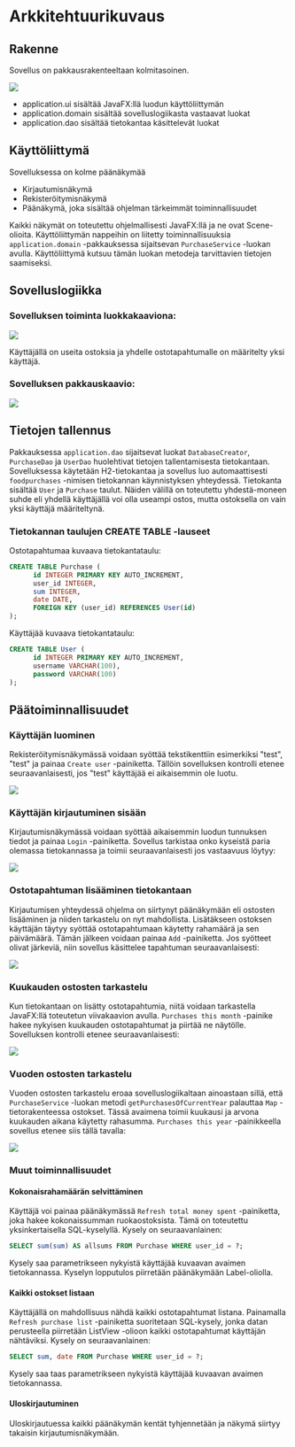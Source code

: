 # Arkkitehtuurikuvaus

## Rakenne

Sovellus on pakkausrakenteeltaan kolmitasoinen.

<img src="https://github.com/guotin/ohjelmistotekniikka/blob/master/Ruokakululaskuri/dokumentaatio/kuvat/pakkausrakenne.png">

* application.ui sisältää JavaFX:llä luodun käyttöliittymän
* application.domain sisältää sovelluslogiikasta vastaavat luokat
* application.dao sisältää tietokantaa käsittelevät luokat

## Käyttöliittymä

Sovelluksessa on kolme päänäkymää

* Kirjautumisnäkymä
* Rekisteröitymisnäkymä
* Päänäkymä, joka sisältää ohjelman tärkeimmät toiminnallisuudet

Kaikki näkymät on toteutettu ohjelmallisesti JavaFX:llä ja ne ovat Scene-olioita. Käyttöliittymän nappeihin on liitetty toiminnallisuuksia `application.domain` -pakkauksessa sijaitsevan `PurchaseService` -luokan avulla. Käyttöliittymä kutsuu tämän luokan metodeja tarvittavien tietojen saamiseksi.

## Sovelluslogiikka

### Sovelluksen toiminta luokkakaaviona:

<img src="https://github.com/guotin/ohjelmistotekniikka/blob/master/Ruokakululaskuri/dokumentaatio/kuvat/luokkakaavio.png">

Käyttäjällä on useita ostoksia ja yhdelle ostotapahtumalle on määritelty yksi käyttäjä.

### Sovelluksen pakkauskaavio:

<img src="https://github.com/guotin/ohjelmistotekniikka/blob/master/Ruokakululaskuri/dokumentaatio/kuvat/pakkauskaavio.png">

## Tietojen tallennus

Pakkauksessa `application.dao` sijaitsevat luokat `DatabaseCreator`, `PurchaseDao` ja `UserDao` huolehtivat tietojen tallentamisesta tietokantaan. Sovelluksessa käytetään H2-tietokantaa ja sovellus luo automaattisesti `foodpurchases` -nimisen tietokannan käynnistyksen yhteydessä. Tietokanta sisältää `User` ja `Purchase` taulut. Näiden välillä on toteutettu yhdestä-moneen suhde eli yhdellä käyttäjällä voi olla useampi ostos, mutta ostoksella on vain yksi käyttäjä määriteltynä.

### Tietokannan taulujen CREATE TABLE -lauseet

Ostotapahtumaa kuvaava tietokantataulu:

~~~~sql
CREATE TABLE Purchase (
      id INTEGER PRIMARY KEY AUTO_INCREMENT,
      user_id INTEGER,
      sum INTEGER,
      date DATE,
      FOREIGN KEY (user_id) REFERENCES User(id)
);
~~~~

Käyttäjää kuvaava tietokantataulu:

~~~~sql
CREATE TABLE User (
      id INTEGER PRIMARY KEY AUTO_INCREMENT,
      username VARCHAR(100),
      password VARCHAR(100)
);
~~~~

## Päätoiminnallisuudet

### Käyttäjän luominen

Rekisteröitymisnäkymässä voidaan syöttää tekstikenttiin esimerkiksi "test", "test" ja painaa `Create user` -painiketta. Tällöin sovelluksen kontrolli etenee seuraavanlaisesti, jos "test" käyttäjää ei aikaisemmin ole luotu.

<img src="https://github.com/guotin/ohjelmistotekniikka/blob/master/Ruokakululaskuri/dokumentaatio/kuvat/sekvenssikaavio_create_user.png">

### Käyttäjän kirjautuminen sisään

Kirjautumisnäkymässä voidaan syöttää aikaisemmin luodun tunnuksen tiedot ja painaa `Login` -painiketta. Sovellus tarkistaa onko kyseistä paria olemassa tietokannassa ja toimii seuraavanlaisesti jos vastaavuus löytyy:

<img src="https://github.com/guotin/ohjelmistotekniikka/blob/master/Ruokakululaskuri/dokumentaatio/kuvat/sekvenssi_login.png">

### Ostotapahtuman lisääminen tietokantaan

Kirjautumisen yhteydessä ohjelma on siirtynyt päänäkymään eli ostosten lisääminen ja niiden tarkastelu on nyt mahdollista. Lisätäkseen ostoksen käyttäjän täytyy syöttää ostotapahtumaan käytetty rahamäärä ja sen päivämäärä. Tämän jälkeen voidaan painaa `Add` -painiketta. Jos syötteet olivat järkeviä, niin sovellus käsittelee tapahtuman seuraavanlaisesti:

<img src="https://github.com/guotin/ohjelmistotekniikka/blob/master/Ruokakululaskuri/dokumentaatio/kuvat/sekvenssi_ostos.png">

### Kuukauden ostosten tarkastelu

Kun tietokantaan on lisätty ostotapahtumia, niitä voidaan tarkastella JavaFX:llä toteutetun viivakaavion avulla. `Purchases this month` -painike hakee nykyisen kuukauden ostotapahtumat ja piirtää ne näytölle. Sovelluksen kontrolli etenee seuraavanlaisesti:

<img src="https://github.com/guotin/ohjelmistotekniikka/blob/master/Ruokakululaskuri/dokumentaatio/kuvat/sekvenssi_kuukausi.png">

### Vuoden ostosten tarkastelu

Vuoden ostosten tarkastelu eroaa sovelluslogiikaltaan ainoastaan sillä, että `PurchaseService` -luokan metodi `getPurchasesOfCurrentYear` palauttaa `Map` -tietorakenteessa ostokset. Tässä avaimena toimii kuukausi ja arvona kuukauden aikana käytetty rahasumma. `Purchases this year` -painikkeella sovellus etenee siis tällä tavalla:

<img src="https://github.com/guotin/ohjelmistotekniikka/blob/master/Ruokakululaskuri/dokumentaatio/kuvat/sekvenssi_vuosi.png">

### Muut toiminnallisuudet

#### Kokonaisrahamäärän selvittäminen

Käyttäjä voi painaa päänäkymässä `Refresh total money spent` -painiketta, joka hakee kokonaissumman ruokaostoksista. Tämä on toteutettu yksinkertaisella SQL-kyselyllä. Kysely on seuraavanlainen:

~~~~sql
SELECT sum(sum) AS allsums FROM Purchase WHERE user_id = ?;
~~~~

Kysely saa parametrikseen nykyistä käyttäjää kuvaavan avaimen tietokannassa. Kyselyn lopputulos piirretään päänäkymään Label-oliolla.

#### Kaikki ostokset listaan

Käyttäjällä on mahdollisuus nähdä kaikki ostotapahtumat listana. Painamalla `Refresh purchase list` -painiketta suoritetaan SQL-kysely, jonka datan perusteella piirretään ListView -olioon kaikki ostotapahtumat käyttäjän nähtäviksi. Kysely on seuraavanlainen:

~~~~sql
SELECT sum, date FROM Purchase WHERE user_id = ?;
~~~~

Kysely saa taas parametrikseen nykyistä käyttäjää kuvaavan avaimen tietokannassa.

#### Uloskirjautuminen

Uloskirjautuessa kaikki päänäkymän kentät tyhjennetään ja näkymä siirtyy takaisin kirjautumisnäkymään.
